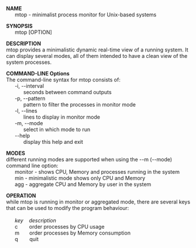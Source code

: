 **NAME**<br/>
        &nbsp;&nbsp;&nbsp;&nbsp;&nbsp;&nbsp;mtop - minimalist process monitor for Unix-based systems  <br/>

**SYNOPSIS**<br/>
        &nbsp;&nbsp;&nbsp;&nbsp;&nbsp;&nbsp;mtop [OPTION]<br/> 

**DESCRIPTION**<br/>
mtop provides a minimalistic dynamic real-time view of a running system. It can display several modes, all of them intended to have a clean view of the system processes.<br/>


**COMMAND-LINE Options**<br/>
The command-line syntax for mtop consists of:<br/>
       &nbsp;&nbsp;&nbsp;&nbsp;&nbsp;&nbsp;-i, --interval<br/> 
                &nbsp;&nbsp;&nbsp;&nbsp;&nbsp;&nbsp;&nbsp;&nbsp;&nbsp;&nbsp;&nbsp;&nbsp;seconds between command outputs<br/> 
       &nbsp;&nbsp;&nbsp;&nbsp;&nbsp;&nbsp;-p, --pattern<br/>
                &nbsp;&nbsp;&nbsp;&nbsp;&nbsp;&nbsp;&nbsp;&nbsp;&nbsp;&nbsp;&nbsp;&nbsp;pattern to filter the processes in monitor mode<br/> 
       &nbsp;&nbsp;&nbsp;&nbsp;&nbsp;&nbsp;-l, --lines<br/>
                &nbsp;&nbsp;&nbsp;&nbsp;&nbsp;&nbsp;&nbsp;&nbsp;&nbsp;&nbsp;&nbsp;&nbsp;lines to display in monitor mode<br/> 
       &nbsp;&nbsp;&nbsp;&nbsp;&nbsp;&nbsp;-m, --mode<br/> 
                &nbsp;&nbsp;&nbsp;&nbsp;&nbsp;&nbsp;&nbsp;&nbsp;&nbsp;&nbsp;&nbsp;&nbsp;select in which mode to run<br/> 
       &nbsp;&nbsp;&nbsp;&nbsp;&nbsp;&nbsp;--help<br/> 
                &nbsp;&nbsp;&nbsp;&nbsp;&nbsp;&nbsp;&nbsp;&nbsp;&nbsp;&nbsp;&nbsp;&nbsp;display this help and exit<br/> 

**MODES**<br/>
different running modes are supported when using the --m (--mode) command line option:<br/>
        &nbsp;&nbsp;&nbsp;&nbsp;&nbsp;&nbsp;monitor  - shows CPU, Memory and processes running in the system <br/>
        &nbsp;&nbsp;&nbsp;&nbsp;&nbsp;&nbsp;min      - minimalistic mode shows only CPU and Memory<br/> 
        &nbsp;&nbsp;&nbsp;&nbsp;&nbsp;&nbsp;agg      - aggregate CPU and Memory by user in the system <br/>

**OPERATION**<br/>
while mtop is running in monitor or aggregated mode, there are several keys that can be used to modify the program behaviour:<br/><br/> 
                &nbsp;&nbsp;&nbsp;&nbsp;&nbsp;&nbsp;_key_&nbsp;&nbsp;&nbsp; _description_<br/>
                &nbsp;&nbsp;&nbsp;&nbsp;&nbsp;&nbsp;c&nbsp;&nbsp;&nbsp;&nbsp;&nbsp;&nbsp;&nbsp; order processes by CPU usage<br/> 
                &nbsp;&nbsp;&nbsp;&nbsp;&nbsp;&nbsp;m&nbsp;&nbsp;&nbsp;&nbsp;&nbsp;&nbsp; order processes by Memory consumption<br/> 
                &nbsp;&nbsp;&nbsp;&nbsp;&nbsp;&nbsp;q&nbsp;&nbsp;&nbsp;&nbsp;&nbsp;&nbsp;&nbsp; quit<br/>
